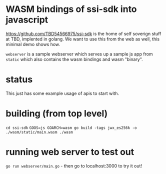 # WASM bindings of ssi-sdk into javascript

https://github.com/TBD54566975/ssi-sdk is the home of self soverign stuff at TBD, implented in golang. 
We want to use this from the web as well, this minimal demo shows how.

`webserver` is a sample webserver which serves up a sample js app from `static` which also contains the wasm bindings and wasm "binary".

# status
This just has some example usage of apis to start with.

# building (from top level)

`cd ssi-sdk`
`GOOS=js GOARCH=wasm go build -tags jwx_es256k -o ./wasm/static/main.wasm ./wasm`

# running web server to test out

`go run webserver/main.go` - then go to localhost:3000 to try it out!


